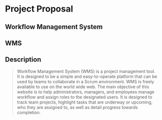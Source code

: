 # Project Proposal

## Workflow Management System

## WMS

## Description 

>Workflow Management System (WMS) is a project management tool. It is designed to
>be a simple and easy-to-operate platform that can be used by teams to collaborate in a
>Scrum environment. WMS is freely available to use on the world wide web. The
>main objective of this website is to help administrators, managers, and employees
>manage workflow and assign roles to the designated users.
> It is designed to track team projects, highlight tasks that are underway or
upcoming, who they are assigned to, as well as detail progress towards completion.
